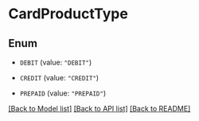 # CardProductType

## Enum


* `DEBIT` (value: `"DEBIT"`)

* `CREDIT` (value: `"CREDIT"`)

* `PREPAID` (value: `"PREPAID"`)


[[Back to Model list]](../../README.md#documentation-for-models) [[Back to API list]](../../README.md#documentation-for-api-endpoints) [[Back to README]](../../README.md)


